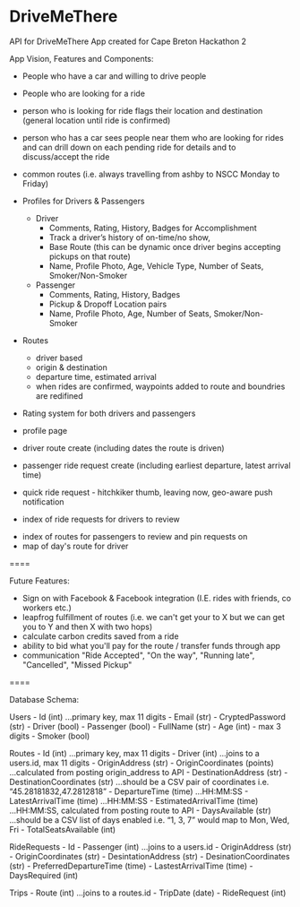 DriveMeThere
============

API for DriveMeThere App created for Cape Breton Hackathon 2

App Vision, Features and Components:

- People who have a car and willing to drive people
- People who are looking for a ride
- person who is looking for ride flags their location and destination (general location until ride is confirmed)
- person who has a car sees people near them who are looking for rides and can drill down on each pending ride for details and to discuss/accept the ride
- common routes (i.e. always travelling from ashby to NSCC Monday to Friday)
- Profiles for Drivers & Passengers
	- Driver
		- Comments, Rating, History, Badges for Accomplishment
		- Track a driver’s history of on-time/no show, 
		- Base Route (this can be dynamic once driver begins accepting pickups on that route)
		- Name, Profile Photo, Age, Vehicle Type, Number of Seats, Smoker/Non-Smoker
	- Passenger
		- Comments, Rating, History, Badges
		- Pickup & Dropoff Location pairs
		- Name, Profile Photo, Age, Number of Seats, Smoker/Non-Smoker
	
- Routes
	- driver based
	- origin & destination
	- departure time, estimated arrival
	- when rides are confirmed, waypoints added to route and boundries are redifined


- Rating system for both drivers and passengers
- profile page
- driver route create (including dates the route is driven)
- passenger ride request create (including earliest departure, latest arrival time)
* quick ride request - hitchkiker thumb, leaving now, geo-aware push notification
- index of ride requests for drivers to review
* index of routes for passengers to review and pin requests on
* map of day's route for driver


====

Future Features:

- Sign on with Facebook & Facebook integration (I.E. rides with friends, co workers etc.)
- leapfrog fulfillment of routes (i.e. we can't get your to X but we can get you to Y and then X with two hops)
- calculate carbon credits saved from a ride
- ability to bid what you'll pay for the route / transfer funds through app
- communication "Ride Accepted", "On the way", "Running late", "Cancelled", "Missed Pickup"

====

Database Schema:

Users
	- Id (int) ...primary key, max 11 digits
	- Email (str)
	- CryptedPassword (str)
	- Driver (bool)
	- Passenger (bool)
	- FullName (str)
	- Age (int) - max 3 digits
	- Smoker (bool)

Routes
	- Id (int) ...primary key, max 11 digits
	- Driver (int) ...joins to a users.id, max 11 digits
	- OriginAddress (str)
	- OriginCoordinates (points) ...calculated from posting origin_address to API
	- DestinationAddress (str)
	- DestinationCoordinates (str) ...should be a CSV pair of coordinates i.e. “45.28181832,47.2812818” 
 	- DepartureTime (time) ...HH:MM:SS
 	- LatestArrivalTime (time) ...HH:MM:SS
 	- EstimatedArrivalTime (time) ...HH:MM:SS, calculated from posting route to API
 	- DaysAvailable (str) ...should be a CSV list of days enabled i.e. “1, 3, 7” would map to Mon, Wed, Fri
 	- TotalSeatsAvailable (int)

RideRequests
	- Id
	- Passenger (int) ...joins to a users.id
	- OriginAddress (str)
	- OriginCoordinates (str)
	- DesintationAddress (str)
	- DesinationCoordinates (str)
	- PreferredDepartureTime (time)
	- LastestArrivalTime (time) 
	- DaysRequired (int)

 Trips
 	- Route (int) ...joins to a routes.id
 	- TripDate (date)
 	- RideRequest (int)


